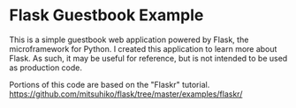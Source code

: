 Flask Guestbook Example
=======================

This is a simple guestbook web application powered by Flask, the microframework for Python. I created this application to learn more about Flask. As such, it may be useful for reference, but is not intended to be used as production code.

Portions of this code are based on the "Flaskr" tutorial. https://github.com/mitsuhiko/flask/tree/master/examples/flaskr/